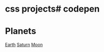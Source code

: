 # css projects#   c o d e p e n 

<h1>Planets</h1>

<a href="https://codepen.io/rohitcodesgit/pen/xxampmv">Earth</a>
<a href="https://codepen.io/rohitcodesgit/pen/qBMLYeE">Saturn</a>
<a href="https://codepen.io/rohitcodesgit/pen/PodXQMx">Moon</a>


 
 
